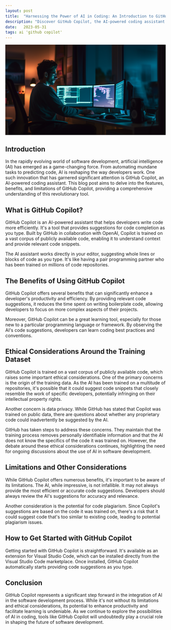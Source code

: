 ```yaml
---
layout: post
title:  "Harnessing the Power of AI in Coding: An Introduction to GitHub Copilot"
description: "Discover GitHub Copilot, the AI-powered coding assistant. Learn how it's transforming programming, its capabilities, limitations, and potential implications."
date:   2023-05-31
tags: ai 'github copilot'
---
```


![An developer working late at night](/assets/copilot.png)

## Introduction

In the rapidly evolving world of software development, artificial intelligence (AI) has emerged as a game-changing force. From automating mundane tasks to predicting code, AI is reshaping the way developers work. One such innovation that has garnered significant attention is GitHub Copilot, an AI-powered coding assistant. This blog post aims to delve into the features, benefits, and limitations of GitHub Copilot, providing a comprehensive understanding of this revolutionary tool.

## What is GitHub Copilot?

GitHub Copilot is an AI-powered assistant that helps developers write code more efficiently. It's a tool that provides suggestions for code completion as you type. Built by GitHub in collaboration with OpenAI, Copilot is trained on a vast corpus of publicly available code, enabling it to understand context and provide relevant code snippets.

The AI assistant works directly in your editor, suggesting whole lines or blocks of code as you type. It's like having a pair programming partner who has been trained on millions of code repositories.

## The Benefits of Using GitHub Copilot

GitHub Copilot offers several benefits that can significantly enhance a developer's productivity and efficiency. By providing relevant code suggestions, it reduces the time spent on writing boilerplate code, allowing developers to focus on more complex aspects of their projects.

Moreover, GitHub Copilot can be a great learning tool, especially for those new to a particular programming language or framework. By observing the AI's code suggestions, developers can learn coding best practices and conventions.

## Ethical Considerations Around the Training Dataset

GitHub Copilot is trained on a vast corpus of publicly available code, which raises some important ethical considerations. One of the primary concerns is the origin of the training data. As the AI has been trained on a multitude of repositories, it's possible that it could suggest code snippets that closely resemble the work of specific developers, potentially infringing on their intellectual property rights.

Another concern is data privacy. While GitHub has stated that Copilot was trained on public data, there are questions about whether any proprietary code could inadvertently be suggested by the AI.

GitHub has taken steps to address these concerns. They maintain that the training process removes personally identifiable information and that the AI does not know the specifics of the code it was trained on. However, the debate around these ethical considerations continues, highlighting the need for ongoing discussions about the use of AI in software development.

## Limitations and Other Considerations

While GitHub Copilot offers numerous benefits, it's important to be aware of its limitations. The AI, while impressive, is not infallible. It may not always provide the most efficient or accurate code suggestions. Developers should always review the AI's suggestions for accuracy and relevance.

Another consideration is the potential for code plagiarism. Since Copilot's suggestions are based on the code it was trained on, there's a risk that it could suggest code that's too similar to existing code, leading to potential plagiarism issues.

## How to Get Started with GitHub Copilot

Getting started with GitHub Copilot is straightforward. It's available as an extension for Visual Studio Code, which can be installed directly from the Visual Studio Code marketplace. Once installed, GitHub Copilot automatically starts providing code suggestions as you type.

## Conclusion

GitHub Copilot represents a significant step forward in the integration of AI in the software development process. While it's not without its limitations and ethical considerations, its potential to enhance productivity and facilitate learning is undeniable. As we continue to explore the possibilities of AI in coding, tools like GitHub Copilot will undoubtedly play a crucial role in shaping the future of software development.
